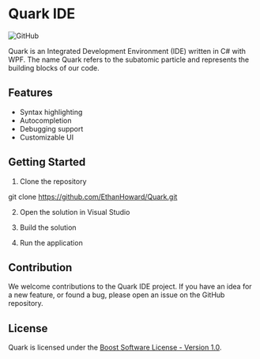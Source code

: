 # Quark IDE

![GitHub](https://img.shields.io/github/license/EthanHoward/Quark)

Quark is an Integrated Development Environment (IDE) written in C# with WPF. The name Quark refers to the subatomic particle and represents the building blocks of our code. 

## Features
- Syntax highlighting
- Autocompletion
- Debugging support
- Customizable UI

## Getting Started

1. Clone the repository

git clone https://github.com/EthanHoward/Quark.git

2. Open the solution in Visual Studio

3. Build the solution

4. Run the application

## Contribution

We welcome contributions to the Quark IDE project. If you have an idea for a new feature, or found a bug, please open an issue on the GitHub repository.

## License

Quark is licensed under the [Boost Software License - Version 1.0](LICENSE).
